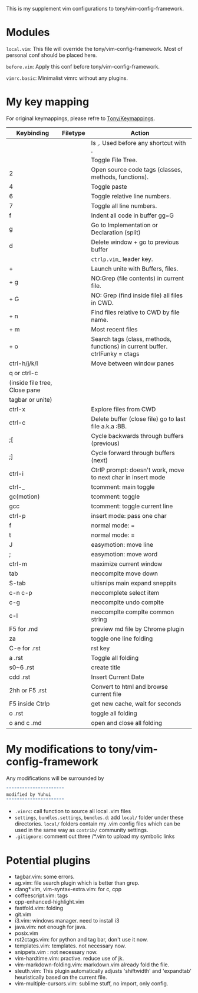 This is my supplement vim configurations to tony/vim-config-framework.

# Modules
``local.vim``: This file will override the tony/vim-config-framework. Most of personal conf should be placed here.

``before.vim``: Apply this conf before tony/vim-config-framework.

``vimrc.basic``: Minimalist vimrc without any plugins.


# My key mapping
For original keymappings, please refre to [Tony/Keymappings](https://github.com/tony/vim-config-framework/tree/master/settings/contrib).

| Keybinding	| Filetype	| Action	|
| ------------- | ------------- | ------------- |
|<leader>	||Is ,. Used before any shortcut with <leader>.
|<leader> <tab>	||Toggle File Tree.
|<leader> 2	||Open source code tags (classes, methods, functions).
|<leader> 4||	Toggle paste
|<leader> 6	||Toggle relative line numbers.
|<leader> 7||	Toggle all line numbers.
|<leader> f||	Indent all code in buffer gg=G
|<leader> g||	Go to Implementation or Declaration (split)
|<leader> d||	Delete window + go to previous buffer
|<space>||	`ctrlp.vim`_ leader key.
|<space> + <space>||	Launch unite with Buffers, files.
|<space> + g||	NO:Grep (file contents) in current file.
|<space> + G||	NO: Grep (find inside file) all files in CWD.
|<space> + n||	Find files relative to CWD by file name.
|<space> + m||	Most recent files
|<space> + o||	Search tags (class, methods, functions) in current buffer. ctrlFunky = ctags
|ctrl-h/j/k/l||	Move between window panes
|q or ctrl-c	 
|(inside file tree,	Close pane
|tagbar or unite)	 
|ctrl-x||	Explore files from CWD
|ctrl-c||	Delete buffer (close file) go to last file a.k.a :BB.
|;[||	Cycle backwards through buffers (previous)
|;]||	Cycle forward through buffers (next)
|ctrl-i||	CtrlP prompt: doesn't work, move to next char in insert mode
|ctrl-_	||tcomment: main toggle
|gc(motion)||	tcomment: toggle
|gcc	||tcomment: toggle current line
|ctrl-p	||insert mode: pass one char
|f	||normal mode: =<C-d>
|t	||normal mode: =<C-u>
|J	||easymotion: move line
|;	||easymotion: move word
|ctrl-m	||maximize current window
|tab	||neocomplte move down
|S-tab	||ultisnips main expand sneppits
|c-n c-p	||neocomplete select item
|c-g||	neocomplte undo complte
|c-l	||neocomplte complte common string
|F5 for .md||	preview md file by Chrome plugin
|za||	toggle one line folding
|C-e for .rst	||rst key
|<C-E><Space>a .rst	||Toggle all folding
|<C-E>s0~6 .rst	||create title
|<C-E>cdd .rst	||Insert Current Date
|<C-E>2hh or F5 .rst	||Convert to html and browse current file
|F5 inside Ctrlp	||get new cache, wait for seconds
|<leader>o .rst	||toggle all folding
|<leader>o and c .md	||open and close all folding

# My modifications to tony/vim-config-framework
Any modifications will be surrounded by 
```bash
""""""""""""""""""""""
modified by Yuhui
""""""""""""""""""""""
```
- ``.vimrc``: call function to source all local .vim files
- ``settings``, ``bundles.settings``, ``bundles.d``: add ``local/`` folder under these directories. ``local/`` folders contain my .vim config files which can be used in the same way as ``contrib/`` community settings.
- ``.gitignore``: comment out three /*.vim to upload my symbolic links


# Potential plugins
- tagbar.vim: some errors.
- ag.vim: file search plugin which is better than grep.
- clang*.vim, vim-syntax-extra.vim: for c, cpp
- coffeescript.vim: tags
- cpp-enhanced-highlight.vim
- fastfold.vim: folding
- git.vim
- i3.vim: windows manager. need to install i3
- java.vim: not enough for java.
- posix.vim
- rst2ctags.vim: for python and tag bar, don't use it now.
- templates.vim: templates. not necessary now.
- snippets.vim : not necessary now.
- vim-hardtime.vim: practive. reduce use of jk.
- vim-markdown-folding.vim: markdown.vim already fold the file.
- sleuth.vim: This plugin automatically adjusts 'shiftwidth' and 'expandtab' heuristically based on the current file.
- vim-multiple-cursors.vim: sublime stuff, no import, only config.

